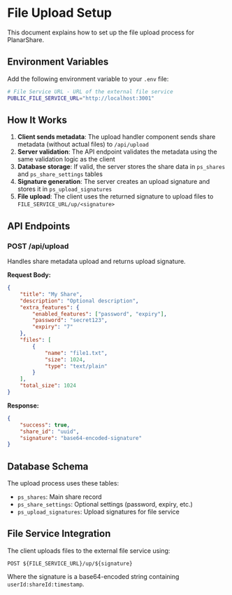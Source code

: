 # File Upload Setup

This document explains how to set up the file upload process for PlanarShare.

## Environment Variables

Add the following environment variable to your `.env` file:

```bash
# File Service URL - URL of the external file service
PUBLIC_FILE_SERVICE_URL="http://localhost:3001"
```

## How It Works

1. **Client sends metadata**: The upload handler component sends share metadata (without actual files) to `/api/upload`
2. **Server validation**: The API endpoint validates the metadata using the same validation logic as the client
3. **Database storage**: If valid, the server stores the share data in `ps_shares` and `ps_share_settings` tables
4. **Signature generation**: The server creates an upload signature and stores it in `ps_upload_signatures`
5. **File upload**: The client uses the returned signature to upload files to `FILE_SERVICE_URL/up/<signature>`

## API Endpoints

### POST /api/upload

Handles share metadata upload and returns upload signature.

**Request Body:**

```json
{
	"title": "My Share",
	"description": "Optional description",
	"extra_features": {
		"enabled_features": ["password", "expiry"],
		"password": "secret123",
		"expiry": "7"
	},
	"files": [
		{
			"name": "file1.txt",
			"size": 1024,
			"type": "text/plain"
		}
	],
	"total_size": 1024
}
```

**Response:**

```json
{
	"success": true,
	"share_id": "uuid",
	"signature": "base64-encoded-signature"
}
```

## Database Schema

The upload process uses these tables:

- `ps_shares`: Main share record
- `ps_share_settings`: Optional settings (password, expiry, etc.)
- `ps_upload_signatures`: Upload signatures for file service

## File Service Integration

The client uploads files to the external file service using:

```
POST ${FILE_SERVICE_URL}/up/${signature}
```

Where the signature is a base64-encoded string containing `userId:shareId:timestamp`.
